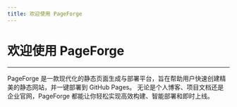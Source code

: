 ```yaml
---
title: 欢迎使用 PageForge
---
```


# 欢迎使用 PageForge

---

PageForge 是一款现代化的静态页面生成与部署平台，旨在帮助用户快速创建精美的静态网站，并一键部署到 GitHub Pages。 
无论是个人博客、项目文档还是企业官网，PageForge 都能让你轻松实现高效构建、智能部署和即时上线。

